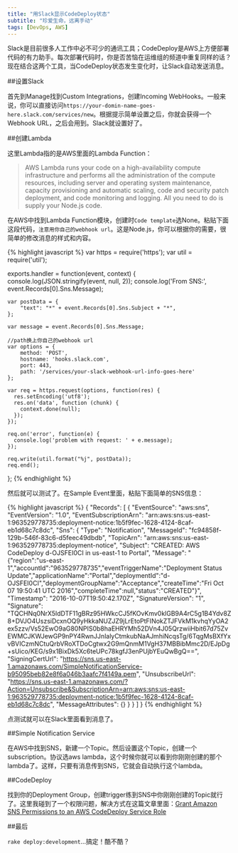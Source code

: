 ```yaml
---
title: "用Slack显示CodeDeploy状态"
subtitle: "珍爱生命，远离手动"
tags: [DevOps, AWS]
---
```

Slack是目前很多人工作中必不可少的通讯工具；CodeDeploy是AWS上方便部署代码的有力助手。每次部署代码时，你是否苦恼在运维组的频道中重复同样的话？现在结合这两个工具，当CodeDeploy状态发生变化时，让Slack自动发送消息。
<!--more-->

##设置Slack

首先到Manage找到Custom Integrations，创建Incoming WebHooks。一般来说，你可以直接访问`https://your-domin-name-goes-here.slack.com/services/new`。根据提示简单设置之后，你就会获得一个Webhook URL，之后会用到。Slack就设置好了。

##创建Lambda

这里Lambda指的是AWS里面的Lambda Function：

> AWS Lambda runs your code on a high-availability compute infrastructure and performs all the administration of the compute resources, including server and operating system maintenance, capacity provisioning and automatic scaling, code and security patch deployment, and code monitoring and logging. All you need to do is supply your Node.js code.

在AWS中找到Lambda Function模块，创建时`Code template`选None。粘贴下面这段代码，`注意用你自己的webhook url`。这是Node.js，你可以根据你的需要，很简单的修改消息的样式和内容。

{% highlight javascript %}
var https = require('https');
var util = require('util');

exports.handler = function(event, context) {
    console.log(JSON.stringify(event, null, 2));
    console.log('From SNS:', event.Records[0].Sns.Message);

    var postData = {
        "text": "*" + event.Records[0].Sns.Subject + "*",
    };

    var message = event.Records[0].Sns.Message;

    //path换上你自己的webhook url
    var options = {
        method: 'POST',
        hostname: 'hooks.slack.com',
        port: 443,
        path: '/services/your-slack-webhook-url-info-goes-here'
    };

    var req = https.request(options, function(res) {
      res.setEncoding('utf8');
      res.on('data', function (chunk) {
        context.done(null);
      });
    });
    
    req.on('error', function(e) {
      console.log('problem with request: ' + e.message);
    });    

    req.write(util.format("%j", postData));
    req.end();
};
{% endhighlight %}

然后就可以测试了。在Sample Event里面，粘贴下面简单的SNS信息：

{% highlight javascript %}
{
    "Records": [
        {
            "EventSource": "aws:sns",
            "EventVersion": "1.0",
            "EventSubscriptionArn": "arn:aws:sns:us-east-1:963529778735:deployment-notice:1b5f9fec-1628-4124-8caf-eb1d68c7c8dc",
            "Sns": {
                "Type": "Notification",
                "MessageId": "fc94858f-129b-546f-83c6-d5feec49dbdb",
                "TopicArn": "arn:aws:sns:us-east-1:963529778735:deployment-notice",
                "Subject": "CREATED: AWS CodeDeploy d-OJSFEI0CI in us-east-1 to Portal",
                "Message": "{\"region\":\"us-east-1\",\"accountId\":\"963529778735\",\"eventTriggerName\":\"Deployment Status Update\",\"applicationName\":\"Portal\",\"deploymentId\":\"d-OJSFEI0CI\",\"deploymentGroupName\":\"Acceptance\",\"createTime\":\"Fri Oct 07 19:50:41 UTC 2016\",\"completeTime\":null,\"status\":\"CREATED\"}",
                "Timestamp": "2016-10-07T19:50:42.170Z",
                "SignatureVersion": "1",
                "Signature": "TQCHNq0NrX5ldDTF11gBRz95HWkcCJ5fKOvKmv0klGB9A4rC5g1B4Ydv8Z8+DVJO4UszsiDcxnOQ9yHkkaNUZJZ9jLrEtoPtFINokZTJFVkM1kvhqYyOA2ex5zzv/Vs52EwO9aG80NPIS0b8haEHRYMh52DVn4J05QrzwiiHbit67d75ZvEWMCJKWJewGP9nPY4RwnJJnlalyCtmkubNaAJmhiNcqsTg/6TqgMsBXfYxvBVICzmNCtuQrbVRoXTDoCgtwx2G9mQnmM1VgH37MBBibMmc2D/EJpDg+sUico/KEG/s9x1BixDk5Xc6teUPc78kgfJ3enPUjbYEuQwBgQ==",
                "SigningCertUrl": "https://sns.us-east-1.amazonaws.com/SimpleNotificationService-b95095beb82e8f6a046b3aafc7f4149a.pem",
                "UnsubscribeUrl": "https://sns.us-east-1.amazonaws.com/?Action=Unsubscribe&SubscriptionArn=arn:aws:sns:us-east-1:963529778735:deployment-notice:1b5f9fec-1628-4124-8caf-eb1d68c7c8dc",
                "MessageAttributes": {}
            }
        }
    ]
}
{% endhighlight %}

点测试就可以在Slack里面看到消息了。

##Simple Notification Service

在AWS中找到SNS，新建一个Topic。然后设置这个Topic，创建一个subscription。协议选aws lambda，这个时候你就可以看到你刚刚创建的那个lambda了。这样，只要有消息传到SNS，它就会自动执行这个lambda。

##CodeDeploy

找到你的Deployment Group，创建trigger练到SNS中你刚刚创建的Topic就行了。这里我碰到了一个权限问题，解决方式在这篇文章里面：[Grant Amazon SNS Permissions to an AWS CodeDeploy Service Role](http://docs.aws.amazon.com/codedeploy/latest/userguide/how-to-sns-service-role-permission.html)

##最后

`rake deploy:development`...搞定！酷不酷？
